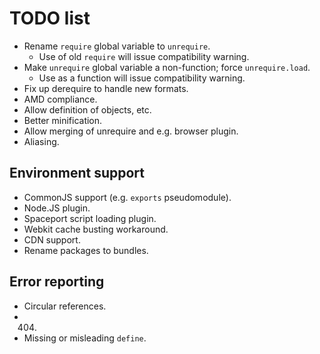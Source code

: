 TODO list
=========

* Rename `require` global variable to `unrequire`.
  * Use of old `require` will issue compatibility warning.
* Make `unrequire` global variable a non-function; force `unrequire.load`.
  * Use as a function will issue compatibility warning.
* Fix up derequire to handle new formats.
* AMD compliance.
* Allow definition of objects, etc.
* Better minification.
* Allow merging of unrequire and e.g. browser plugin.
* Aliasing.

Environment support
-------------------

* CommonJS support (e.g. `exports` pseudomodule).
* Node.JS plugin.
* Spaceport script loading plugin.
* Webkit cache busting workaround.
* CDN support.
* Rename packages to bundles.

Error reporting
---------------

* Circular references.
* 404.
* Missing or misleading `define`.
